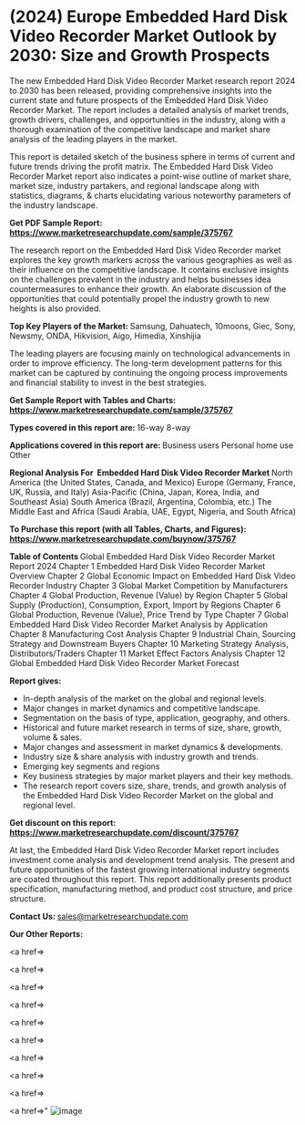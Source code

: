 # (2024) Europe Embedded Hard Disk Video Recorder Market Outlook by 2030: Size and Growth Prospects

The new Embedded Hard Disk Video Recorder Market research report 2024 to 2030 has been released, providing comprehensive insights into the current state and future prospects of the Embedded Hard Disk Video Recorder Market. The report includes a detailed analysis of market trends, growth drivers, challenges, and opportunities in the industry, along with a thorough examination of the competitive landscape and market share analysis of the leading players in the market.

This report is detailed sketch of the business sphere in terms of current and future trends driving the profit matrix. The Embedded Hard Disk Video Recorder Market report also indicates a point-wise outline of market share, market size, industry partakers, and regional landscape along with statistics, diagrams, &amp; charts elucidating various noteworthy parameters of the industry landscape.

<strong><b>Get PDF Sample Report: <a href=https://www.marketresearchupdate.com/sample/375767>https://www.marketresearchupdate.com/sample/375767</a></b></strong>

The research report on the Embedded Hard Disk Video Recorder market explores the key growth markers across the various geographies as well as their influence on the competitive landscape. It contains exclusive insights on the challenges prevalent in the industry and helps businesses idea countermeasures to enhance their growth. An elaborate discussion of the opportunities that could potentially propel the industry growth to new heights is also provided.

<strong><b>Top Key Players of the Market:
</b></strong>Samsung, Dahuatech, 10moons, Giec, Sony, Newsmy, ONDA, Hikvision, Aigo, Himedia, Xinshijia<strong><b>
</b></strong>

The leading players are focusing mainly on technological advancements in order to improve efficiency. The long-term development patterns for this market can be captured by continuing the ongoing process improvements and financial stability to invest in the best strategies.

<strong><b>Get Sample Report with Tables and Charts: <a href=https://www.marketresearchupdate.com/sample/375767>https://www.marketresearchupdate.com/sample/375767</a></b></strong>

<strong><b>Types covered in this report are:
</b></strong>16-way
8-way<strong><b>
</b></strong>

<strong><b>Applications covered in this report are:
</b></strong>Business users
Personal home use
Other<strong><b>
</b></strong>

<strong><b>Regional Analysis For  Embedded Hard Disk Video Recorder Market</b></strong><strong><b>
</b></strong>North America (the United States, Canada, and Mexico)
Europe (Germany, France, UK, Russia, and Italy)
Asia-Pacific (China, Japan, Korea, India, and Southeast Asia)
South America (Brazil, Argentina, Colombia, etc.)
The Middle East and Africa (Saudi Arabia, UAE, Egypt, Nigeria, and South Africa)

<strong><b>To Purchase this report (with all Tables, Charts, and Figures): <a href=https://www.marketresearchupdate.com/buynow/375767>https://www.marketresearchupdate.com/buynow/375767</a></b></strong>

<strong><b>Table of Contents</b></strong><strong><b>
</b></strong>Global Embedded Hard Disk Video Recorder Market Report 2024
Chapter 1 Embedded Hard Disk Video Recorder Market Overview
Chapter 2 Global Economic Impact on Embedded Hard Disk Video Recorder Industry
Chapter 3 Global Market Competition by Manufacturers
Chapter 4 Global Production, Revenue (Value) by Region
Chapter 5 Global Supply (Production), Consumption, Export, Import by Regions
Chapter 6 Global Production, Revenue (Value), Price Trend by Type
Chapter 7 Global Embedded Hard Disk Video Recorder Market Analysis by Application
Chapter 8 Manufacturing Cost Analysis
Chapter 9 Industrial Chain, Sourcing Strategy and Downstream Buyers
Chapter 10 Marketing Strategy Analysis, Distributors/Traders
Chapter 11 Market Effect Factors Analysis
Chapter 12 Global Embedded Hard Disk Video Recorder Market Forecast

<strong><b>Report gives:</b></strong>

- In-depth analysis of the market on the global and regional levels.
- Major changes in market dynamics and competitive landscape.
- Segmentation on the basis of type, application, geography, and others.
- Historical and future market research in terms of size, share, growth, volume &amp; sales.
- Major changes and assessment in market dynamics &amp; developments.
- Industry size &amp; share analysis with industry growth and trends.
- Emerging key segments and regions
- Key business strategies by major market players and their key methods.
- The research report covers size, share, trends, and growth analysis of the Embedded Hard Disk Video Recorder Market on the global and regional level.

<strong><b>Get discount on this report: <a href=https://www.marketresearchupdate.com/discount/375767>https://www.marketresearchupdate.com/discount/375767</a></b></strong>

At last, the Embedded Hard Disk Video Recorder Market report includes investment come analysis and development trend analysis. The present and future opportunities of the fastest growing international industry segments are coated throughout this report. This report additionally presents product specification, manufacturing method, and product cost structure, and price structure.

<strong><b>Contact Us:
</b></strong>sales@marketresearchupdate.com

<strong>Our Other Reports:</strong>

<a href=></a>

<a href=></a>

<a href=></a>

<a href=></a>

<a href=></a>

<a href=></a>

<a href=></a>

<a href=></a>

<a href=></a>

<a href=></a>"
![image](https://github.com/Gayatrikarjule/Market-Analysis-360/assets/97346546/e1105cf3-6f2f-433a-8db3-3703dd9c5a0a)
